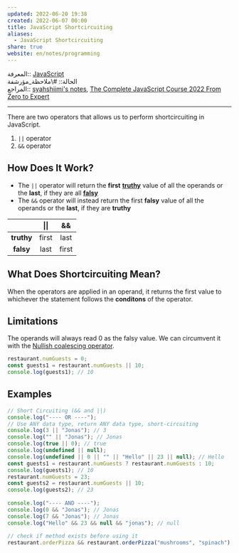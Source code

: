 ```yaml
---  
updated: 2022-06-20 19:38  
created: 2022-06-07 00:00  
title: JavaScript Shortcircuiting  
aliases:  
  - JavaScript Shortcircuiting  
share: true  
website: en/notes/programming  
---  
```

  
المعرفة:: [JavaScript](JavaScript)  
الحالة:: #\ملاحظة_مؤرشفة  
المراجع:: [syahshiimi's notes](https://github.com/syahshiimi/second-brain/blob/2e6b1c9687a0b796978263a54191ebe31e7b608f/05%20Learning/00%20JavaScript/202107162328%20Shortcircuiting%20in%20JS.md), [The Complete JavaScript Course 2022 From Zero to Expert](The%20Complete%20JavaScript%20Course%202022%20From%20Zero%20to%20Expert)  
  
---  
  
There are two operators that allows us to perform shortcircuiting in JavaScript.  
  
1. `||` operator  
2. `&&` operator  
  
## How Does It Work?  
  
- The `||` operator will return the **first** **[truthy](JavaScript%20Truthy%20and%20Falsy)** value of all the operands or the **last**, if they are all **[falsy](JavaScript%20Truthy%20and%20Falsy)**  
- The `&&` operator will instead return the first **falsy** value of all the operands or the **last**, if they are **truthy**  
  
|            | **\|\|** | **&&** |  
| :--------: | :------: | :----: |  
| **truthy** |  first   |  last  |  
| **falsy**  |   last   | first  |  
  
## What Does Shortcircuiting Mean?  
  
When the operators are applied in an operand, it returns the first value to whichever the statement follows the **conditons** of the operator.  
  
## Limitations  
  
The operands will always read 0 as the falsy value. We can circumvent it with the [Nullish coalescing operator](JavaScript%20Nullish%20Coalescing%20Operator).  
  
```js  
restaurant.numGuests = 0;  
const guests1 = restaurant.numGuests || 10;  
console.log(guests1); // 10  
```  
  
## Examples  
  
```js  
// Short Circuiting (&& and ||)  
console.log("---- OR ----");  
// Use ANY data type, return ANY data type, short-circuiting  
console.log(3 || "Jonas"); // 3  
console.log("" || "Jonas"); // Jonas  
console.log(true || 0); // true  
console.log(undefined || null);  
console.log(undefined || 0 || "" || "Hello" || 23 || null); // Hello  
const guests1 = restaurant.numGuests ? restaurant.numGuests : 10;  
console.log(guests1); // 10  
restaurant.numGuests = 23;  
const guests2 = restaurant.numGuests || 10;  
console.log(guests2); // 23  
  
console.log("---- AND ----");  
console.log(0 && "Jonas"); // Jonas  
console.log(7 && "Jonas"); // Jonas  
console.log("Hello" && 23 && null && "jonas"); // null  
  
// check if method exists before using it  
restaurant.orderPizza && restaurant.orderPizza("mushrooms", "spinach");  
```  
